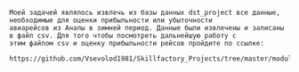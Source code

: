     Моей задачей являлось извлечь из базы данных dst_project все данные, необходимые для оценки прибыльности или убыточности
    авиарейсов из Анапы в зимней период. Данные были извлечены и записаны в файл csv. Для того чтобы посмотреть дальнейшую работу с 
    этим файлом csv и оценку прибыльности рейсов пройдите по ссылке:
    
    https://github.com/Vsevolod1981/Skillfactory_Projects/tree/master/module_4_improved/additional_task
    
    
